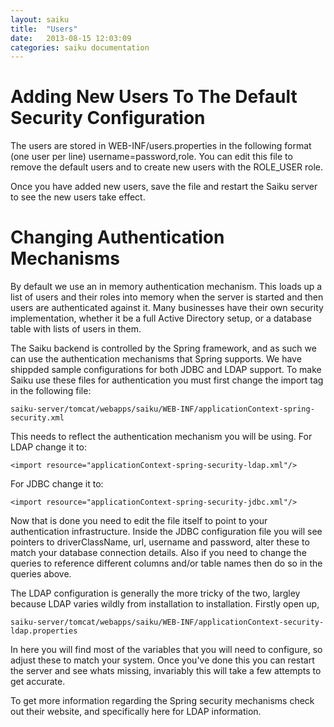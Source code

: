 ```yaml
---
layout: saiku
title:  "Users"
date:   2013-08-15 12:03:09
categories: saiku documentation
---
```


Adding New Users To The Default Security Configuration
======================================================

The users are stored in WEB-INF/users.properties in the following format (one user per line) username=password,role. You can edit this file to remove the default users and to create new users with the ROLE_USER role.

Once you have added new users, save the file and restart the Saiku server to see the new users take effect. 

Changing Authentication Mechanisms
==================================

By default we use an in memory authentication mechanism. This loads up a list of users and their roles into memory when the server is started and then users are authenticated against it. Many businesses have their own security implementation, whether it be a full Active Directory setup, or a database table with lists of users in them.

The Saiku backend is controlled by the Spring framework, and as such we can use the authentication mechanisms that Spring supports. We have shippded sample configurations for both JDBC and LDAP support. To make Saiku use these files for authentication you must first change the import tag in the following file:

    saiku-server/tomcat/webapps/saiku/WEB-INF/applicationContext-spring-security.xml

This needs to reflect the authentication mechanism you will be using. For LDAP change it to:

    <import resource="applicationContext-spring-security-ldap.xml"/>

For JDBC change it to:

    <import resource="applicationContext-spring-security-jdbc.xml"/>

Now that is done you need to edit the file itself to point to your authentication infrastructure. Inside the JDBC configuration file you will see pointers to driverClassName, url, username and password, alter these to match your database connection details. Also if you need to change the queries to reference different columns and/or table names then do so in the queries above.

The LDAP configuration is generally the more tricky of the two, largley because LDAP varies wildly from installation to installation. Firstly open up,

    saiku-server/tomcat/webapps/saiku/WEB-INF/applicationContext-security-ldap.properties

In here you will find most of the variables that you will need to configure, so adjust these to match your system. Once you've done this you can restart the server and see whats missing, invariably this will take a few attempts to get accurate.

To get more information regarding the Spring security mechanisms check out their website, and specifically here for LDAP information. 


